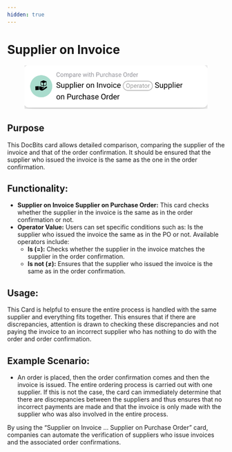 ```yaml
---
hidden: true
---
```


# Supplier on Invoice

<figure><img src="../../../../.gitbook/assets/image (1) (1) (1) (1) (1) (1) (1) (1) (1) (1) (1) (1) (1) (1) (1) (1) (1) (1) (1) (1) (1).png" alt=""><figcaption></figcaption></figure>

## **Purpose**

This DocBits card allows detailed comparison, comparing the supplier of the invoice and that of the order confirmation. It should be ensured that the supplier who issued the invoice is the same as the one in the order confirmation.

## **Functionality:**

* **Supplier on Invoice Supplier on Purchase Order:** This card checks whether the supplier in the invoice is the same as in the order confirmation or not.
* **Operator Value:** Users can set specific conditions such as: Is the supplier who issued the invoice the same as in the PO or not. Available operators include:
  * **Is (=):** Checks whether the supplier in the invoice matches the supplier in the order confirmation.
  * **Is not (≠):** Ensures that the supplier who issued the invoice is the same as in the order confirmation.

## **Usage:**&#x20;

This Card is helpful to ensure the entire process is handled with the same supplier and everything fits together. This ensures that if there are discrepancies, attention is drawn to checking these discrepancies and not paying the invoice to an incorrect supplier who has nothing to do with the order and order confirmation.

## **Example Scenario:**

* An order is placed, then the order confirmation comes and then the invoice is issued. The entire ordering process is carried out with one supplier. If this is not the case, the card can immediately determine that there are discrepancies between the suppliers and thus ensures that no incorrect payments are made and that the invoice is only made with the supplier who was also involved in the entire process.

By using the “Supplier on Invoice … Supplier on Purchase Order” card, companies can automate the verification of suppliers who issue invoices and the associated order confirmations.
